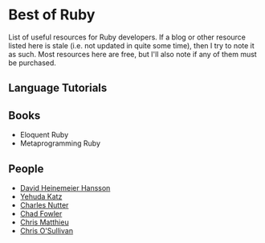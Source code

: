 # Best of Ruby
List of useful resources for Ruby developers. If a blog or other resource listed here is stale (i.e. not updated in quite some time), then I try to note it as such. Most resources here are free, but I'll also note if any of them must be purchased.

## Language Tutorials


## Books
* Eloquent Ruby
* Metaprogramming Ruby

## People
* [David Heinemeier Hansson](http://37signals.com/svn/writers/dhh)
* [Yehuda Katz](http://yehudakatz.com/)
* [Charles Nutter](http://blog.headius.com/)
* [Chad Fowler](http://chadfowler.com/)
* [Chris Matthieu](http://about.me/chrismatthieu)
* [Chris O'Sullivan](http://www.thechrisoshow.com/)

